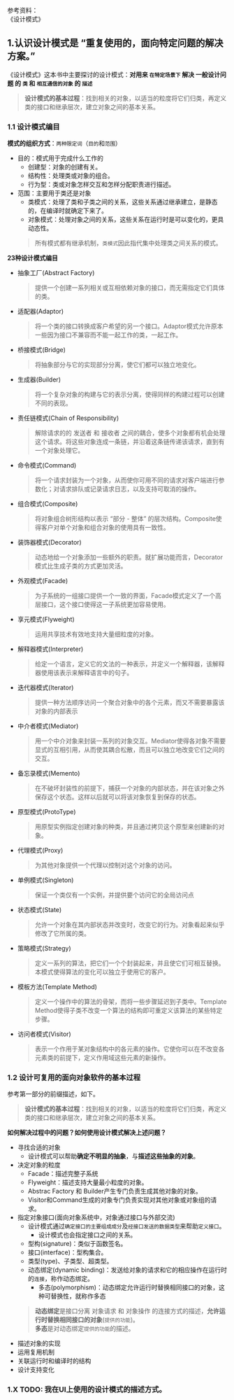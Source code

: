 参考资料：  
《设计模式》

## 1.认识设计模式是 “重复使用的，面向特定问题的解决方案。”
《设计模式》这本书中主要探讨的设计模式：**对用来 `在特定场景下` 解决 一般设计问题 的 `类` 和 `相互通信的对象` 的 `描述`**

> **设计模式的基本过程**：找到相关的对象，以适当的粒度将它们归类，再定义类的接口和继承层次，建立对象之间的基本关系。

### 1.1 设计模式编目
**模式的组织方式**：`两种限定词`（`目的`和`范围`）
- 目的：模式用于完成什么工作的
  - 创建型：对象的创建有关。
  - 结构性：处理类或对象的组合。
  - 行为型：类或对象怎样交互和怎样分配职责进行描述。
- 范围：主要用于类还是对象
  - 类模式：处理了类和子类之间的关系，这些关系通过继承建立，是静态的，在编译时就确定下来了。
  - 对象模式：处理对象之间的关系，这些关系在运行时是可以变化的，更具动态性。
  > 所有模式都有继承机制，`类模式`因此指代集中处理类之间关系的模式。

**23种设计模式编目**
- 抽象工厂(Abstract Factory)
  > 提供一个创建一系列相关或互相依赖对象的接口，而无需指定它们具体的类。
- 适配器(Adaptor)
  > 将一个类的接口转换成客户希望的另一个接口。Adaptor模式允许原本一些因为接口不兼容而不能一起工作的类，一起工作。
- 桥接模式(Bridge)
  > 将抽象部分与它的实现部分分离，使它们都可以独立地变化。
- 生成器(Builder)
  > 将一个复杂对象的构建与它的表示分离，使得同样的构建过程可以创建不同的表现。
- 责任链模式(Chain of Responsibility)
  > 解除请求的的 发送者 和 接收者 之间的耦合，使多个对象都有机会处理这个请求。将这些对象连成一条链，并沿着这条链传递该请求，直到有一个对象处理它。
- 命令模式(Command)
  > 将一个请求封装为一个对象，从而使你可用不同的请求对客户端进行参数化；对请求排队或记录请求日志，以及支持可取消的操作。
- 组合模式(Composite)
  > 将对象组合树形结构以表示 “部分 - 整体” 的层次结构。Composite使得客户对单个对象和组合对象的使用具有一致性。
- 装饰器模式(Decorator)
  > 动态地给一个对象添加一些额外的职责。就扩展功能而言，Decorator模式比生成子类的方式更加灵活。
- 外观模式(Facade)
  > 为子系统的一组接口提供一个一致的界面，Facade模式定义了一个高层接口，这个接口使得这一子系统更加容易使用。
- 享元模式(Flyweight)
  > 运用共享技术有效地支持大量细粒度的对象。
- 解释器模式(Interpreter)
  > 给定一个语言，定义它的文法的一种表示，并定义一个解释器，该解释器使用该表示来解释语言中的句子。
- 迭代器模式(Iterator)
  > 提供一种方法顺序访问一个聚合对象中的各个元素，而又不需要暴露该对象的内部表示
- 中介者模式(Mediator)
  > 用一个中介对象来封装一系列的对象交互。Mediator使得各对象不需要显式的互相引用，从而使其耦合松散，而且可以独立地改变它们之间的交互。
- 备忘录模式(Memento)
  > 在不破坏封装性的前提下，捕获一个对象的内部状态，并在该对象之外保存这个状态。这样以后就可以将该对象恢复到保存的状态。
- 原型模式(ProtoType)
  > 用原型实例指定创建对象的种类，并且通过拷贝这个原型来创建新的对象。
- 代理模式(Proxy)
  > 为其他对象提供一个代理以控制对这个对象的访问。
- 单例模式(Singleton)
  > 保证一个类仅有一个实例，并提供要个访问它的全局访问点
- 状态模式(State)
  > 允许一个对象在其内部状态并改变时，改变它的行为。对象看起来似乎修改了它所属的类。
- 策略模式(Strategy)
  > 定义一系列的算法，把它们一个个封装起来，并且使它们可相互替换。本模式使得算法的变化可以独立于使用它的客户。
- 模板方法(Template Method)
  > 定义一个操作中的算法的骨架，而将一些步骤延迟到子类中。Template Method使得子类不改变一个算法的结构即可重定义该算法的某些特定步骤。
- 访问者模式(Visitor)
  > 表示一个作用于某对象结构中的各元素的操作。它使你可以在不改变各元素类的前提下，定义作用域这些元素的新操作。

### 1.2 设计可复用的面向对象软件的基本过程
参考第一部分的前缀描述，如下。
> **设计模式的基本过程**：找到相关的对象，以适当的粒度将它们归类，再定义类的接口和继承层次，建立对象之间的基本关系。

**如何解决过程中的问题？如何使用设计模式解决上述问题？**
- 寻找合适的对象
  - 设计模式可以帮助**确定不明显的抽象**，与**描述这些抽象的对象**。
- 决定对象的粒度
  - Facade：描述完整子系统
  - Flyweight：描述支持大量最小粒度的对象。
  - Abstrac Factory 和 Builder产生专门负责生成其他对象的对象。
  - Visitor和Command生成的对象专门负责实现对其他对象或对象组的请求。
- 指定对象接口(面向对象系统中，对象通过接口与外部交流)
  - 设计模式通过`确定接口的主要组成成分`及`经接口发送的数据类型`来帮助`定义接口`。
    - 设计模式也会指定接口之间的关系。
  - 型构(signature)：类似于函数签名。
  - 接口(interface)：型构集合。
  - 类型(type)、子类型、超类型。
  - 动态绑定(dynamic binding)：发送给对象的请求和它的相应操作在运行时的`连接`，称作动态绑定。
    - 多态(polymorphism)：动态绑定允许运行时替换相同接口的对象，这种可替换性，就称作多态
  > **动态绑定**是接口分离 对象请求 和 对象操作 的连接方式的描述，**允许运行时替换相同接口的对象**(`提供的功能`)。  
  > **多态**是对动态绑定`提供的功能`的描述。
- 描述对象的实现
- 运用复用机制
- 关联运行时和编译时的结构
- 设计支持变化


### 1.X TODO: 我在UI上使用的设计模式的描述方式。


